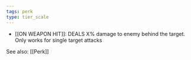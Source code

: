 ```yaml
---
tags: perk
type: tier_scale
---
```


* [[ON WEAPON HIT]]: DEALS X% damage to enemy behind the target. Only works for single target attacks

See also: [[Perk]]
